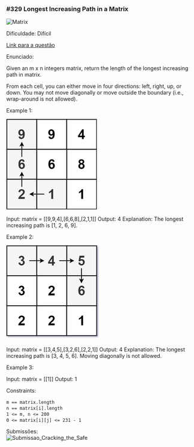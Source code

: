 ### #329 Longest Increasing Path in a Matrix

![Matrix](https://github.com/user-attachments/assets/a9a727f6-5f14-4fe2-b7d0-13628bf10da4)


Dificuldade: Difícil

[Link para a questão](https://leetcode.com/problems/longest-increasing-path-in-a-matrix/description/)

Enunciado:

Given an m x n integers matrix, return the length of the longest increasing path in matrix.

From each cell, you can either move in four directions: left, right, up, or down. You may not move diagonally or move outside the boundary (i.e., wrap-around is not allowed).

 

Example 1:

![alt text](imagens/image.png)

Input: matrix = [[9,9,4],[6,6,8],[2,1,1]]
Output: 4
Explanation: The longest increasing path is [1, 2, 6, 9].

Example 2:

![alt text](imagens/image-1.png)

Input: matrix = [[3,4,5],[3,2,6],[2,2,1]]
Output: 4
Explanation: The longest increasing path is [3, 4, 5, 6]. Moving diagonally is not allowed.

Example 3:

Input: matrix = [[1]]
Output: 1

Constraints:

    m == matrix.length
    n == matrix[i].length
    1 <= m, n <= 200
    0 <= matrix[i][j] <= 231 - 1



Submissões: <br>
![Submissao_Cracking_the_Safe]()

